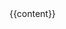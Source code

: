 ---
---
<html lang="en">
<head>
<title>Ithilyn's Wiki</title>
<script type="text/javascript" src="http://static.wowhead.com/widgets/power.js"></script><script>var wowhead_tooltips = { "colorlinks": true, "iconizelinks": true, "renamelinks": true }</script>
</head>
<body>
{{content}}
</body>
</html>
